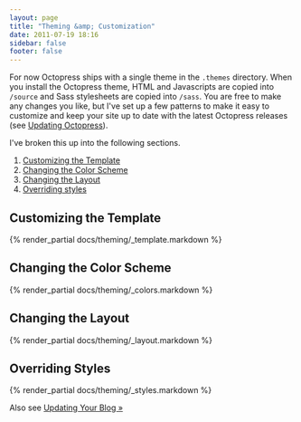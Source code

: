 ```yaml
---
layout: page
title: "Theming &amp; Customization"
date: 2011-07-19 18:16
sidebar: false
footer: false
---
```


For now Octopress ships with a single theme in the `.themes` directory. When you install the Octopress theme, HTML and Javascripts are copied into `/source` and Sass stylesheets are copied into `/sass`.
You are free to make any changes you like, but I've set up a few patterns to make it easy to customize and keep your site up to date with the latest Octopress releases (see [Updating Octopress](/docs/updating)).

I've broken this up into the following sections.

1. [Customizing the Template](#customizing_template)
2. [Changing the Color Scheme](#customizing_colors)
3. [Changing the Layout](#customizing_layout)
4. [Overriding styles](#overriding_styles)

<h2 id="customizing_template">Customizing the Template</h2>
{% render_partial docs/theming/_template.markdown %}

<h2 id="customizing_styles">Changing the Color Scheme</h2>
{% render_partial docs/theming/_colors.markdown %}

<h2 id="changing_layout">Changing the Layout</h2>
{% render_partial docs/theming/_layout.markdown %}

<h2 id="overriding_styles">Overriding Styles</h2>
{% render_partial docs/theming/_styles.markdown %}

Also see [Updating Your Blog &raquo;](/docs/updating)
